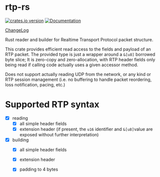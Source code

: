 # rtp-rs

[![crates.io version](https://img.shields.io/crates/v/rtp-rs.svg)](https://crates.io/crates/rtp-rs)
[![Documentation](https://docs.rs/rtp-rs/badge.svg)](https://docs.rs/rtp-rs)

[ChangeLog](https://github.com/dholroyd/rtp-rs/blob/master/CHANGELOG.md)

Rust reader and builder for Realtime Transport Protocol packet structure.

This crate provides efficient read access to the fields and payload of an RTP packet.
The provided type is just a wrapper around a `&[u8]` borrowed byte slice; It is zero-copy
and zero-allocation, with RTP header fields only being read if calling code actually uses
a given accessor method.

Does not support actually reading UDP from the network, or any kind or RTP session management
(i.e. no buffering to handle packet reordering, loss notification, pacing, etc.)

# Supported RTP syntax

- [x] reading
  - [x] all simple header fields
  - [x] extension header (if present, the `u16` identifier and `&[u8]`value are exposed without further interpretation)
- [x] building
  - [x] all simple header fields
  - [x] extension header
  - [x] padding to 4 bytes
  

